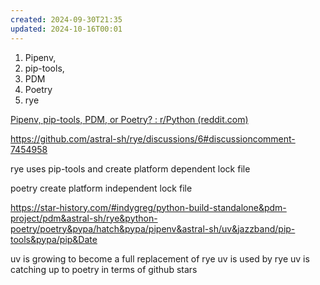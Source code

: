 ```yaml
---
created: 2024-09-30T21:35
updated: 2024-10-16T00:01
---
```


1. Pipenv, 
2. pip-tools, 
3. PDM
4. Poetry
5. rye

[Pipenv, pip-tools, PDM, or Poetry? : r/Python (reddit.com)](https://www.reddit.com/r/Python/comments/16qz8mx/pipenv_piptools_pdm_or_poetry/)



https://github.com/astral-sh/rye/discussions/6#discussioncomment-7454958

rye uses pip-tools and create platform dependent lock file

poetry create platform independent lock file

https://star-history.com/#indygreg/python-build-standalone&pdm-project/pdm&astral-sh/rye&python-poetry/poetry&pypa/hatch&pypa/pipenv&astral-sh/uv&jazzband/pip-tools&pypa/pip&Date


uv is growing to become a full replacement of rye
uv is used by rye
uv is catching up to poetry in terms of github stars



